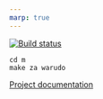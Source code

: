 ```yaml
---
marp: true
---
```


[![Build status](https://badge.buildkite.com/879feda30e2616b22929338672877e85dfe82f60eb47df2e6a.svg)](https://buildkite.com/defn/dev)

```
cd m
make za warudo
```

[Project documentation](https://defn.dev)

